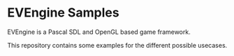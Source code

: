 EVEngine Samples
================

EVEngine is a Pascal SDL and OpenGL based game framework.

This repository contains some examples for the different possible usecases.
